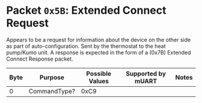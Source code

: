 # Packet `0x5B`: Extended Connect Request

Appears to be a request for information about the device on the other side as part of auto-configuration. Sent by the 
thermostat to the heat pump/Kumo unit. A response is expected in the form of a (0x7B) Extended Connect Response packet.

| Byte | Purpose      | Possible Values | Supported by mUART | Notes |
|------|--------------|-----------------|--------------------|-------|
| 0    | CommandType? | 0xC9            |                    |       |
